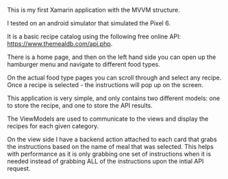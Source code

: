 This is my first Xamarin application with the MVVM structure.

I tested on an android simulator that simulated the Pixel 6.

It is a basic recipe catalog using the following free online API: https://www.themealdb.com/api.php.

There is a home page, and then on the left hand side you can open up the hamburger menu and navigate to different food types.

On the actual food type pages you can scroll through and select any recipe. Once a recipe is selected - the instructions will pop up on the screen.

This application is very simple, and only contains two different models: one to store the recipe, and one to store the API results.

The ViewModels are used to communicate to the views and display the recipes for each given category.

On the view side I have a backend action attached to each card that grabs the instructions based on the name of meal that was selected. This helps with performance as it is only grabbing one set of instructions when it is needed instead of grabbing ALL of the instructions upon the intial API request.

